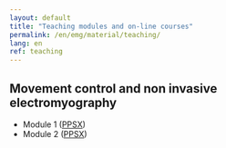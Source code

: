 ```yaml
---
layout: default
title: "Teaching modules and on-line courses"
permalink: /en/emg/material/teaching/
lang: en
ref: teaching
---
```


## Movement control and non invasive electromyography

- Module 1 ([PPSX](/assets/pptx/en_mod01_basic_mechanics_4_sep_2018.ppsx))
- Module 2 ([PPSX](/assets/pptx/en_mod02_basic_concepts_biomechanics.ppsx))